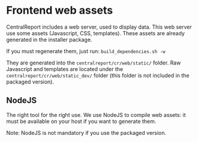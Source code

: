 # Frontend web assets

CentralReport includes a web server, used to display data. This web server use some assets (Javascript, CSS, templates).
These assets are already generated in the installer package.

If you must regenerate them, just run: ```build_dependencies.sh -w```

They are generated into the ```centralreport/cr/web/static/``` folder. Raw Javascript and templates are located under
the ```centralreport/cr/web/static_dev/``` folder (this folder is not included in the packaged version).

## NodeJS

The right tool for the right use. We use NodeJS to compile web assets: it must be available on your host if you
want to generate them.

Note: NodeJS is not mandatory if you use the packaged version.
